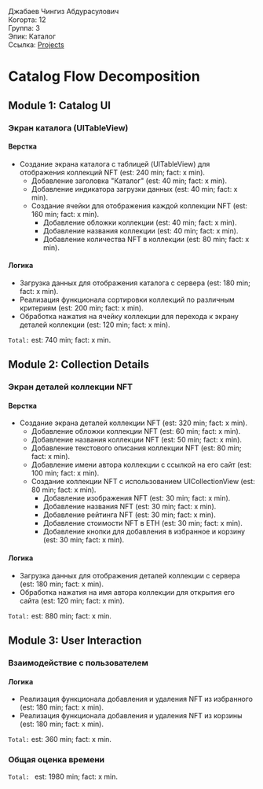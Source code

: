 Джабаев Чингиз Абдурасулович
<br />Когорта: 12
<br />Группа: 3
<br />Эпик: Каталог
<br />Ссылка: [Projects](https://github.com/users/Dzhabaev/projects/1)

# Catalog Flow Decomposition

## Module 1: Catalog UI

### Экран каталога (UITableView)

#### Верстка
- Создание экрана каталога с таблицей (UITableView) для отображения коллекций NFT (est: 240 min; fact: x min).
  - Добавление заголовка "Каталог" (est: 40 min; fact: x min).
  - Добавление индикатора загрузки данных (est: 40 min; fact: x min).
  - Создание ячейки для отображения каждой коллекции NFT (est: 160 min; fact: x min).
    - Добавление обложки коллекции (est: 40 min; fact: x min).
    - Добавление названия коллекции (est: 40 min; fact: x min).
    - Добавление количества NFT в коллекции (est: 80 min; fact: x min).

#### Логика
- Загрузка данных для отображения каталога с сервера (est: 180 min; fact: x min).
- Реализация функционала сортировки коллекций по различным критериям (est: 200 min; fact: x min).
- Обработка нажатия на ячейку коллекции для перехода к экрану деталей коллекции (est: 120 min; fact: x min).

`Total:` est: 740 min; fact: x min.

## Module 2: Collection Details

### Экран деталей коллекции NFT

#### Верстка
- Создание экрана деталей коллекции NFT (est: 320 min; fact: x min).
  - Добавление обложки коллекции NFT (est: 60 min; fact: x min).
  - Добавление названия коллекции NFT (est: 50 min; fact: x min).
  - Добавление текстового описания коллекции NFT (est: 80 min; fact: x min).
  - Добавление имени автора коллекции с ссылкой на его сайт (est: 100 min; fact: x min).
  - Создание коллекции NFT с использованием UICollectionView (est: 80 min; fact: x min).
    - Добавление изображения NFT (est: 30 min; fact: x min).
    - Добавление названия NFT (est: 30 min; fact: x min).
    - Добавление рейтинга NFT (est: 30 min; fact: x min).
    - Добавление стоимости NFT в ETH (est: 30 min; fact: x min).
    - Добавление кнопки для добавления в избранное и корзину (est: 30 min; fact: x min).

#### Логика
- Загрузка данных для отображения деталей коллекции с сервера (est: 180 min; fact: x min).
- Обработка нажатия на имя автора коллекции для открытия его сайта (est: 120 min; fact: x min).

`Total:` est: 880 min; fact: x min.

## Module 3: User Interaction

### Взаимодействие с пользователем

#### Логика
- Реализация функционала добавления и удаления NFT из избранного (est: 180 min; fact: x min).
- Реализация функционала добавления и удаления NFT из корзины (est: 180 min; fact: x min).

`Total:` est: 360 min; fact: x min.

### Общая оценка времени
`Total: ` est: 1980 min; fact: x min.
